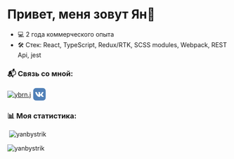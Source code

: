 # Привет, меня зовут Ян👋 

- 💻 2 года коммерческого опыта
- 🛠️ Стек: React, TypeScript, Redux/RTK, SCSS modules, Webpack, REST Api, jest



<h3 align="left">📬 Связь со мной:</h3>
<p align="left">
<a href="@ybrn_j" target="blank"><img align="center" src="https://img.icons8.com/?size=96&id=63306&format=png" alt="ybrn.j" height="40" width="40" /></a>
<a href="https://vk.com/ybrn_j" target="blank"><img align="center" src="https://raw.githubusercontent.com/YanBystrik/YanBystrik/738972fe9b5e9108bba190cf22650093d93060bc/vk-1-logo-svgrepo-com.svg" alt="ybrn.j" height="30" width="30" /></a>
</p>

<h3>📊 Моя статистика:</h3>
<p>&nbsp;<img src="https://github-readme-stats.vercel.app/api/top-langs?username=yanbystrik&show_icons=true&locale=en&layout=compact" alt="yanbystrik" />



<img align="center" src="https://github-readme-stats.vercel.app/api?username=yanbystrik&show_icons=true&locale=en" alt="yanbystrik" /></p>
